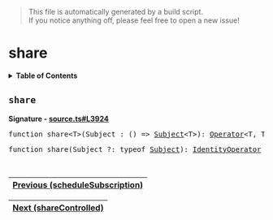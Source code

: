 > This file is automatically generated by a build script.<br>If you notice anything off, please feel free to open a new issue!

# share

<details><summary><b>Table of Contents</b></summary>

1. [<code>share</code>](#share)</details>

## <a name="share"></a><code>share</code>

<b>Signature - [source.ts#L3924](..\/..\/packages\/core\/src\/source.ts#L3924)</b>

<pre>function share&lt;T&gt;(Subject_: () =&gt; <a href="../05-api-subject/00-Subject.md#Subject-Interface">Subject</a>&lt;T&gt;): <a href="000-Operator.md#Operator">Operator</a>&lt;T, T&gt;</pre>

<pre>function share(Subject_?: typeof <a href="../05-api-subject/00-Subject.md#Subject-Function">Subject</a>): <a href="001-IdentityOperator.md#IdentityOperator">IdentityOperator</a></pre><br>

| [Previous \(scheduleSubscription\)](065-scheduleSubscription.md#readme) |
| --- |

<div align="right">

| [Next \(shareControlled\)](067-shareControlled.md#readme) |
| --- |
</div>
